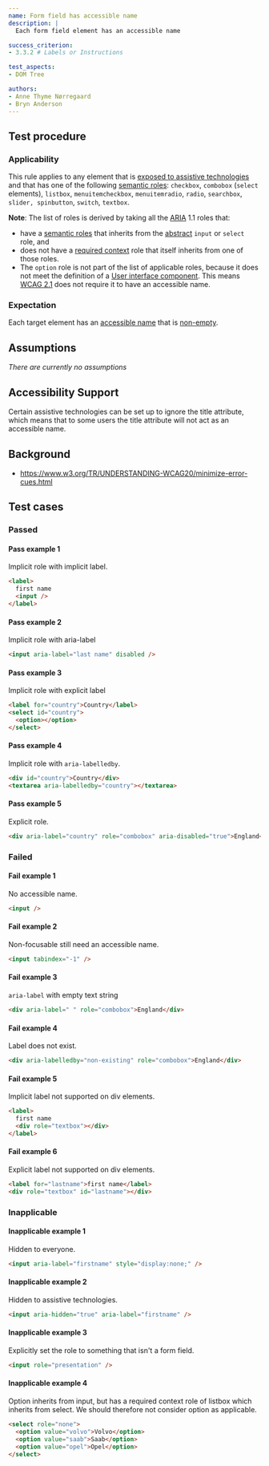 ```yaml
---
name: Form field has accessible name
description: |
  Each form field element has an accessible name

success_criterion:
- 3.3.2 # Labels or Instructions

test_aspects:
- DOM Tree

authors:
- Anne Thyme Nørregaard
- Bryn Anderson
---
```


## Test procedure

### Applicability

This rule applies to any element that is [exposed to assistive technologies](#exposed-to-assistive-technologies) and that has one of the following [semantic roles](#semantic-role): `checkbox`, `combobox` (`select` elements), `listbox`, `menuitemcheckbox`, `menuitemradio`, `radio`, `searchbox`, `slider, spinbutton`, `switch`, `textbox`.

**Note**: The list of roles is derived by taking all the [ARIA](https://www.w3.org/TR/wai-aria-1.1/) 1.1 roles that:
- have a [semantic roles](#semantic-role) that inherits from the [abstract](https://www.w3.org/TR/wai-aria/#abstract_roles) `input` or `select` role, and 
- does not have a [required context](https://www.w3.org/TR/wai-aria/#scope) role that itself inherits from one of those roles.
- The `option` role is not part of the list of applicable roles, because it does not meet the definition of a [User interface component](https://www.w3.org/TR/WCAG21/#dfn-user-interface-components). This means [WCAG 2.1](https://www.w3.org/TR/WCAG21/) does not require it to have an accessible name.

### Expectation

Each target element has an [accessible name](#accessible-name) that is [non-empty](#non-empty).

## Assumptions

_There are currently no assumptions_

## Accessibility Support

Certain assistive technologies can be set up to ignore the title attribute, which means that to some users the title attribute will not act as an accessible name.

## Background

- https://www.w3.org/TR/UNDERSTANDING-WCAG20/minimize-error-cues.html

## Test cases

### Passed

#### Pass example 1

Implicit role with implicit label.

```html
<label>
  first name
  <input />
</label>
```

#### Pass example 2

Implicit role with aria-label

```html
<input aria-label="last name" disabled />
```

#### Pass example 3

Implicit role with explicit label

```html
<label for="country">Country</label>
<select id="country">
  <option></option>
</select>
```

#### Pass example 4

Implicit role with `aria-labelledby`.

```html
<div id="country">Country</div>
<textarea aria-labelledby="country"></textarea>
```

#### Pass example 5

Explicit role.

```html
<div aria-label="country" role="combobox" aria-disabled="true">England</div>
```

### Failed

#### Fail example 1

No accessible name.

```html
<input />
```

#### Fail example 2

Non-focusable still need an accessible name.

```html
<input tabindex="-1" />
```

#### Fail example 3

`aria-label` with empty text string

```html
<div aria-label=" " role="combobox">England</div>
```

#### Fail example 4

Label does not exist.

```html
<div aria-labelledby="non-existing" role="combobox">England</div>
```

#### Fail example 5

Implicit label not supported on div elements.

```html
<label>
  first name
  <div role="textbox"></div>
</label>
```

#### Fail example 6

Explicit label not supported on div elements.

```html
<label for="lastname">first name</label>
<div role="textbox" id="lastname"></div>
```

### Inapplicable 

#### Inapplicable example 1

Hidden to everyone.

```html
<input aria-label="firstname" style="display:none;" />
```

#### Inapplicable example 2

Hidden to assistive technologies.

```html
<input aria-hidden="true" aria-label="firstname" />
```

#### Inapplicable example 3

Explicitly set the role to something that isn't a form field.

```html
<input role="presentation" />
```

#### Inapplicable example 4

Option inherits from input, but has a required context role of listbox which inherits from select. We should therefore not consider option as applicable.

```html
<select role="none">
  <option value="volvo">Volvo</option>
  <option value="saab">Saab</option>
  <option value="opel">Opel</option>
</select>
```
